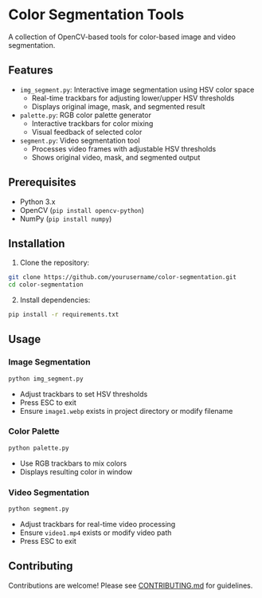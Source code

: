 # Color Segmentation Tools

A collection of OpenCV-based tools for color-based image and video segmentation.

## Features

- `img_segment.py`: Interactive image segmentation using HSV color space
  - Real-time trackbars for adjusting lower/upper HSV thresholds
  - Displays original image, mask, and segmented result
- `palette.py`: RGB color palette generator
  - Interactive trackbars for color mixing
  - Visual feedback of selected color
- `segment.py`: Video segmentation tool
  - Processes video frames with adjustable HSV thresholds
  - Shows original video, mask, and segmented output

## Prerequisites

- Python 3.x
- OpenCV (`pip install opencv-python`)
- NumPy (`pip install numpy`)

## Installation

1. Clone the repository:
```bash
git clone https://github.com/yourusername/color-segmentation.git
cd color-segmentation
```
2. Install dependencies:
```bash
pip install -r requirements.txt
```
## Usage
### Image Segmentation
```bash
python img_segment.py
```
- Adjust trackbars to set HSV thresholds
- Press ESC to exit
- Ensure `image1.webp` exists in project directory or modify filename

### Color Palette
```bash
python palette.py
```
- Use RGB trackbars to mix colors
- Displays resulting color in window

### Video Segmentation
```bash
python segment.py
```
- Adjust trackbars for real-time video processing
- Ensure `video1.mp4` exists or modify video path
- Press ESC to exit

## Contributing
Contributions are welcome! Please see [CONTRIBUTING.md](https://github.com/GauravKarakoti/Colour-Segmentation/blob/main/CONTRIBUTING.md) for guidelines.
